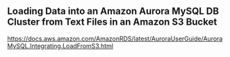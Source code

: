 
## Loading Data into an Amazon Aurora MySQL DB Cluster from Text Files in an Amazon S3 Bucket
https://docs.aws.amazon.com/AmazonRDS/latest/AuroraUserGuide/AuroraMySQL.Integrating.LoadFromS3.html
